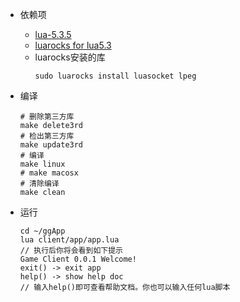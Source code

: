 * 依赖项
	* [lua-5.3.5](https://www.lua.org/download.html)
	* [luarocks for lua5.3](https://github.com/luarocks/luarocks)
	* luarocks安装的库
		```
		sudo luarocks install luasocket lpeg
		```

* 编译
	```
	# 删除第三方库
	make delete3rd
	# 检出第三方库
	make update3rd
	# 编译
	make linux
	# make macosx
	# 清除编译
	make clean
	```
* 运行
	```
	cd ~/ggApp
	lua client/app/app.lua
	// 执行后你将会看到如下提示
	Game Client 0.0.1 Welcome!
	exit() -> exit app
	help() -> show help doc
	// 输入help()即可查看帮助文档。你也可以输入任何lua脚本
	```

